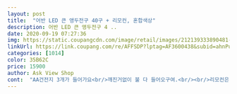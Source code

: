 ```yaml
---
layout: post 
title:  "어반 LED 큰 앵두전구 40구 + 리모컨, 혼합색상" 
description: 어반 LED 큰 앵두전구 4 ..
date: 2020-09-19 07:27:36 
img: https://static.coupangcdn.com/image/retail/images/212139333890481-31bfcb89-2263-4118-b63b-63273b74cc48.jpg 
linkUrl: https://link.coupang.com/re/AFFSDP?lptag=AF3600438&subid=ahnPublicAsk&pageKey=1792561699&itemId=3050189542&vendorItemId=71038204702&traceid=V0-113-91d3ac9f94bbb953 
categories: [1014] 
color: 35B62C 
price: 15900 
author: Ask View Shop 
cont:  "AA건전지 3개가 들어가요<br/>깨진거없이 불 다 들어오구여.<br/><br/>리모컨은 배터리 기본으로 들어가있어요<br/>리모컨이있어서 좋아요.<br/>ㅎ<br/>모드가 다양해서 애들이 더 좋아해요.<br/><br/>밝기 조절도되고 타이머기능까지 저렴한 가격에  잘산거같아요^^<br/>밝기 조절이 가능하기는 하지만<br/>알전구 사이즈가 커서 꾸몄을 때 더 예뻐요<br/>어서 빨리 캠핑을 마음 놓고 갈 수 있으면 좋겠네요<br/>우선.<br/>왕전구라 줄꼬임도적고 노란불이라 벌레도 안꼬여서<br/>이뽀요 만족만족<br/>이쁘고 좋아용 건전지 AA구매하셔요 3개들어갑니당<br/>작은 사이즈의 전구만 쓰다가<br/>집에서 홈캠핑, 야외 캠핑에서도 예쁘게 쓸 수 있고<br/>최대 밝기로 해도 은은한 정도??<br/>최대 밝기로 했을 때 많이 밝지는 않아요<br/>침실도 예쁘게 꾸밀 수 있겠어요<br/>큰 사이즈로 바꿔 보았는데요<br/>하나 뺀이유는 리모컨이.<br/>고장났는지.<br/>인식이.<br/>잘안되요ㅠㅠ<br/>" 
---
```

